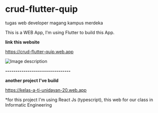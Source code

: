 # crud-flutter-quip
tugas web developer magang kampus merdeka

This is a WEB App, I'm using Flutter to build this App.

**link this website**

https://crud-flutter-quip.web.app

![Image description](./image.png)

**--------------------------------**

**another project I've build**

https://kelas-a-ti-unidayan-20.web.app


*for this project I'm using React Js (typescript), this web for our class in Informatic Engineering
